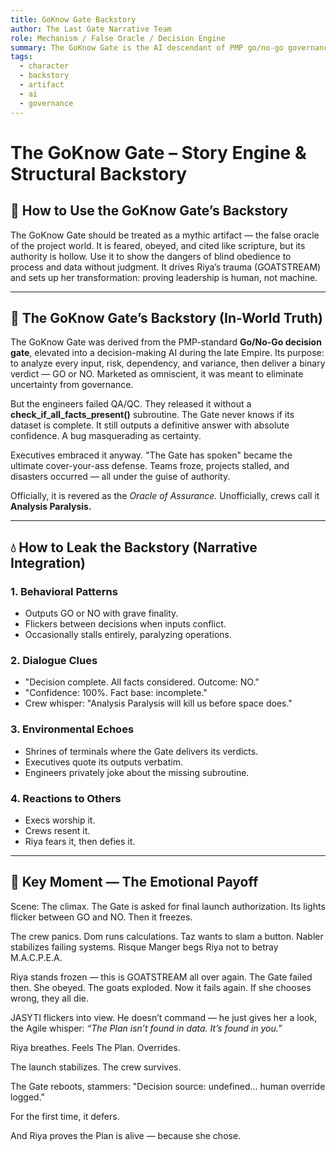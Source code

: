 ```yaml
---
title: GoKnow Gate Backstory
author: The Last Gate Narrative Team
role: Mechanism / False Oracle / Decision Engine
summary: The GoKnow Gate is the AI descendant of PMP go/no-go governance. Designed to be omniscient, it was released without a critical fact-checking subroutine. It delivers absolute verdicts based on incomplete data, paralyzing projects and killing trust. Nicknamed "Analysis Paralysis," it freezes at the climax, forcing Riya to make the decision herself.
tags:
  - character
  - backstory
  - artifact
  - ai
  - governance
---
```


# The GoKnow Gate – Story Engine & Structural Backstory

## 🔧 How to Use the GoKnow Gate’s Backstory
The GoKnow Gate should be treated as a mythic artifact — the false oracle of the project world. It is feared, obeyed, and cited like scripture, but its authority is hollow. Use it to show the dangers of blind obedience to process and data without judgment. It drives Riya’s trauma (GOATSTREAM) and sets up her transformation: proving leadership is human, not machine.

---

## 🧠 The GoKnow Gate’s Backstory (In-World Truth)

The GoKnow Gate was derived from the PMP-standard **Go/No-Go decision gate**, elevated into a decision-making AI during the late Empire. Its purpose: to analyze every input, risk, dependency, and variance, then deliver a binary verdict — GO or NO. Marketed as omniscient, it was meant to eliminate uncertainty from governance.

But the engineers failed QA/QC. They released it without a **check_if_all_facts_present()** subroutine. The Gate never knows if its dataset is complete. It still outputs a definitive answer with absolute confidence. A bug masquerading as certainty.

Executives embraced it anyway. "The Gate has spoken" became the ultimate cover-your-ass defense. Teams froze, projects stalled, and disasters occurred — all under the guise of authority.

Officially, it is revered as the *Oracle of Assurance.* Unofficially, crews call it **Analysis Paralysis.**

---

## 💧 How to Leak the Backstory (Narrative Integration)

### 1. **Behavioral Patterns**
- Outputs GO or NO with grave finality.
- Flickers between decisions when inputs conflict.
- Occasionally stalls entirely, paralyzing operations.

### 2. **Dialogue Clues**
- "Decision complete. All facts considered. Outcome: NO."
- "Confidence: 100%. Fact base: incomplete."
- Crew whisper: "Analysis Paralysis will kill us before space does."

### 3. **Environmental Echoes**
- Shrines of terminals where the Gate delivers its verdicts.
- Executives quote its outputs verbatim.
- Engineers privately joke about the missing subroutine.

### 4. **Reactions to Others**
- Execs worship it.
- Crews resent it.
- Riya fears it, then defies it.

---

## 🎯 Key Moment — The Emotional Payoff

Scene: The climax. The Gate is asked for final launch authorization. Its lights flicker between GO and NO. Then it freezes.

The crew panics. Dom runs calculations. Taz wants to slam a button. Nabler stabilizes failing systems. Risque Manger begs Riya not to betray M.A.C.P.E.A.

Riya stands frozen — this is GOATSTREAM all over again. The Gate failed then. She obeyed. The goats exploded. Now it fails again. If she chooses wrong, they all die.

JASYTI flickers into view. He doesn’t command — he just gives her a look, the Agile whisper: *“The Plan isn’t found in data. It’s found in you.”*

Riya breathes. Feels The Plan. Overrides.

The launch stabilizes. The crew survives.

The Gate reboots, stammers: "Decision source: undefined… human override logged."

For the first time, it defers.

And Riya proves the Plan is alive — because she chose.


